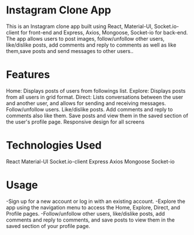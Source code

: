 # Instagram Clone App

This is an Instagram clone app built using React, Material-UI, Socket.io-client for front-end and Express, Axios, Mongoose, Socket-io for back-end. 
The app allows users to post images, follow/unfollow other users, like/dislike posts, add comments and reply to comments as well as like them,save posts and send messages to other users..

# Features
Home: Displays posts of users from followings list.
Explore: Displays posts from all users in grid format.
Direct: Lists conversations between the user and another user, and allows for sending and receiving messages.
Follow/unfollow users.
Like/dislike posts.
Add comments and reply to comments also like them.
Save posts and view them in the saved section of the user's profile page.
Responsive design for all screens

# Technologies Used
React
Material-UI
Socket.io-client
Express
Axios
Mongoose
Socket-io

# Usage
-Sign up for a new account or log in with an existing account.
-Explore the app using the navigation menu to access the Home, Explore, Direct, and Profile pages.
-Follow/unfollow other users, like/dislike posts, add comments and reply to comments, and save posts to view them in the saved section of your profile page.

